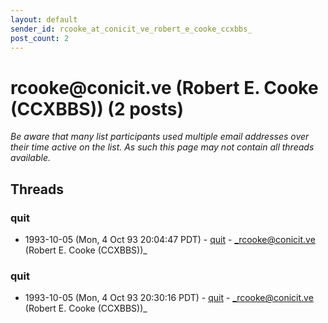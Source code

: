 ```yaml
---
layout: default
sender_id: rcooke_at_conicit_ve_robert_e_cooke_ccxbbs_
post_count: 2
---
```


# rcooke<span>@</span>conicit.ve (Robert E. Cooke (CCXBBS)) (2 posts)

_Be aware that many list participants used multiple email addresses over their time active on the list. As such this page may not contain all threads available._

## Threads

### quit
+ 1993-10-05 (Mon, 4 Oct 93 20:04:47 PDT) - [quit](/archive/1993/10/fe7ec3dab6b5cda3e28429729a72a06890b3b011799ca7289c96ebbba8136eed) - _rcooke@conicit.ve (Robert E. Cooke (CCXBBS))_

### quit
+ 1993-10-05 (Mon, 4 Oct 93 20:30:16 PDT) - [quit](/archive/1993/10/b81aad5db658a48672dc71c6e9a6f555c79cd2bed988e59e5bffe37c302c340f) - _rcooke@conicit.ve (Robert E. Cooke (CCXBBS))_

